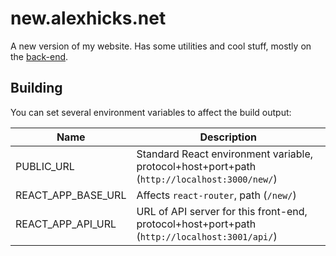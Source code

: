 # new.alexhicks.net

A new version of my website. Has some utilities and cool stuff, mostly on the [back-end](https://github.com/aldahick/api.alexhicks.net).

## Building

You can set several environment variables to affect the build output:

| Name | Description |
| ---- | ----------- |
| PUBLIC_URL | Standard React environment variable, protocol+host+port+path (`http://localhost:3000/new/`) |
| REACT_APP_BASE_URL | Affects `react-router`, path (`/new/`) |
| REACT_APP_API_URL | URL of API server for this front-end, protocol+host+port+path (`http://localhost:3001/api/`) |
